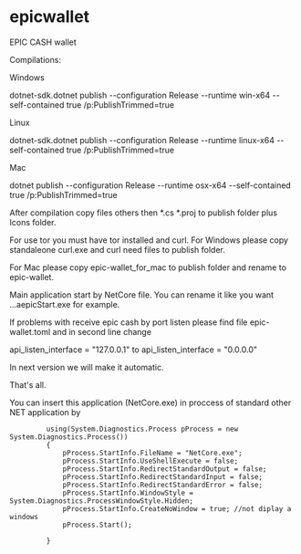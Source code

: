 # epicwallet
EPIC CASH wallet

Compilations:

Windows

dotnet-sdk.dotnet publish --configuration Release  --runtime win-x64  --self-contained true /p:PublishTrimmed=true

Linux

dotnet-sdk.dotnet publish --configuration Release  --runtime linux-x64  --self-contained true /p:PublishTrimmed=true

Mac

dotnet publish --configuration Release  --runtime osx-x64  --self-contained true /p:PublishTrimmed=true

After compilation copy files others then *.cs *.proj to publish folder plus Icons folder.

For use tor you must have tor installed and curl. For Windows please copy standaleone curl.exe and curl need files to publish folder. 

For Mac please copy epic-wallet_for_mac to publish folder and rename to epic-wallet.

Main application start by NetCore file. You can rename it like you want ...aepicStart.exe for example.

If problems with receive epic cash by port listen please find file epic-wallet.toml and in second line change 

api_listen_interface = "127.0.0.1" to api_listen_interface = "0.0.0.0"

In next version we will make it automatic.


That's all.


You can insert this application (NetCore.exe) in proccess of standard other NET application by


             using(System.Diagnostics.Process pProcess = new System.Diagnostics.Process())
             {
                 pProcess.StartInfo.FileName = "NetCore.exe";
                 pProcess.StartInfo.UseShellExecute = false;
                 pProcess.StartInfo.RedirectStandardOutput = false;
                 pProcess.StartInfo.RedirectStandardInput = false;
                 pProcess.StartInfo.RedirectStandardError = false;
                 pProcess.StartInfo.WindowStyle = System.Diagnostics.ProcessWindowStyle.Hidden;
                 pProcess.StartInfo.CreateNoWindow = true; //not diplay a windows
                 pProcess.Start();

             }
